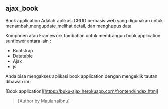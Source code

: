 ## ajax_book

Book application Adalah aplikasi CRUD berbasis web yang digunakan untuk menambah,mengupdate,melihat detail, dan menghapus data

Komponen atau Framework tambahan  untuk membangun book application sunflower antara lain :

* Bootstrap
* Datatable
* Ajax
* js

Anda bisa mengakses aplikasi book application dengan mengeklik tautan dibawah ini :

[Book application][https://buku-ajax.herokuapp.com/frontend/index.html]


> [Author by MaulanaIbnu] 
